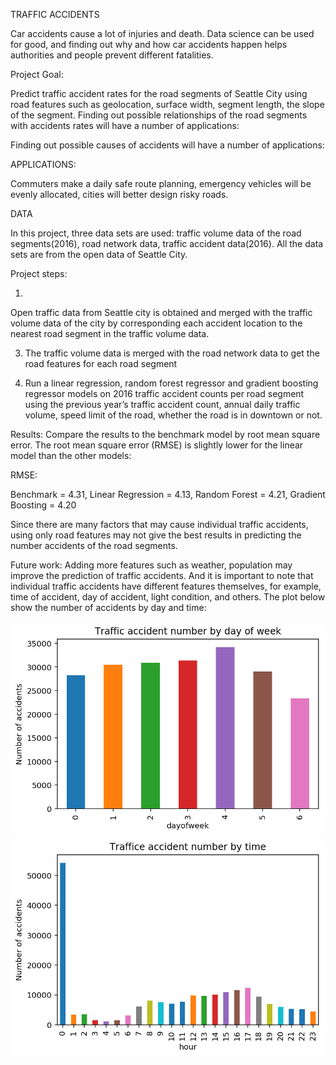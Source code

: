 TRAFFIC ACCIDENTS

Car accidents cause a lot of injuries and death. Data science can be used for good, and finding out why and how car accidents happen helps authorities and people prevent different fatalities.

Project Goal:

Predict traffic accident rates for the road segments of Seattle City using road features such as geolocation, surface width, segment length, the slope of the segment. Finding out possible relationships of the road segments with accidents rates will have a number of applications:

Finding out possible causes of accidents will have a number of applications:

APPLICATIONS:

Commuters make a daily safe route planning, emergency vehicles will be evenly allocated, cities will better design risky roads.


DATA

In this project, three data sets are used: traffic volume data of the road segments(2016), road network data, traffic accident data(2016). All the data sets are from the open data of Seattle City.




Project steps:

1.
Open traffic data from Seattle city is obtained and merged with the traffic volume data of the city by corresponding each accident location to the nearest road segment in the traffic volume data.

3.  The traffic volume data is merged with the road network data to get the road features for each road segment

3. Run a linear regression, random forest regressor and gradient boosting regressor models on 2016 traffic accident counts per road segment using the previous year’s traffic accident count, annual daily traffic volume, speed limit of the road, whether the road is in downtown or not. 

Results:
Compare the results to the benchmark model by root mean square error. The root mean square error (RMSE) is slightly lower for the linear model than the other models:

RMSE:

Benchmark = 4.31,
Linear Regression = 4.13,
Random Forest = 4.21,
Gradient Boosting = 4.20


Since there are many factors that may cause individual traffic accidents, using only road features may not give the best results in predicting the number accidents of the road segments.

Future work:
Adding more features such as weather, population may improve the prediction of traffic accidents. And it is important to note that individual traffic accidents have different features themselves, for example, time of accident, day of accident, light condition, and others. The plot below show the number of accidents by day and time:

![Accidents by day](images/accident_by_day.png)
![Accidents by day](images/accidents_by_time.png)




















